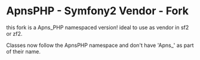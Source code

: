 ApnsPHP - Symfony2 Vendor - Fork
=======

this fork is a Apns_PHP namespaced version!
ideal to use as vendor in sf2 or zf2.

Classes now follow the ApnsPHP namespace and don't have 'Apns_' as part of their name.
